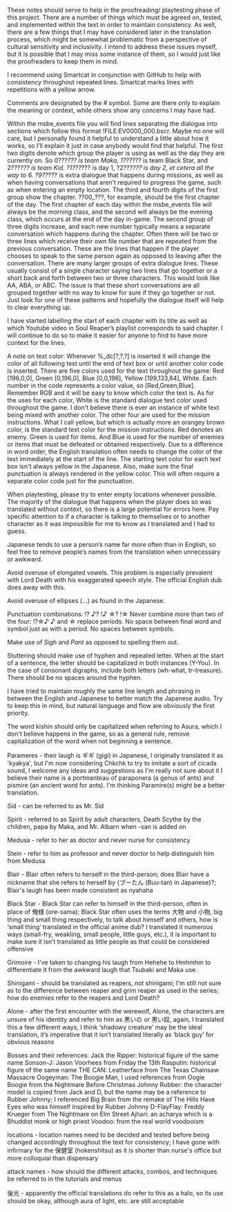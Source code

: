 These notes should serve to help in the proofreading/ playtesting phase of this project. There are a number of things which must be agreed on, tested, and implemented within the text in order to maintain consistency. As well, there are a few things that I may have considered later in the translation process, which might be somewhat problematic from a perspective of cultural sensitivity and inclusivity. I intend to address these issues myself, but it is possible that I may miss some instance of them, so I would just like the proofreaders to keep them in mind.


I recommend using Smartcat in conjunction with GitHub to help with consistency throughout repeated lines. Smartcat marks lines with repetitions with a yellow arrow.


Comments are designated by the # symbol. Some are there only to explain the meaning or context, while others show any concerns I may have had.


Within the msbe_events file you will find lines separating the dialogue into sections which follow this format !FILE:EV0000_000.bscr. Maybe no one will care, but I personally found it helpful to understand a little about how it works, so I’ll explain it just in case anybody would find that helpful. The first two digits denote which group the player is using as well as the day they are currently on. So 0???_??? is team Maka, 1???_??? is team Black Star, and 2???_??? is team Kid. ?1???_??? is day 1, ?2???_??? is day 2, et cetera all the way to 6. ?9??_??? is extra dialogue that happens during missions, as well as when having conversations that aren’t required to progress the game, such as when entering an empty location. The third and fourth digits of the first group show the chapter. ??00_???, for example, should be the first chapter of the day. The first chapter of each day within the msbe_events file will always be the morning class, and the second will always be the evening class, which occurs at the end of the day in-game. The second group of three digits increase, and each new number typically means a separate conversation which happens during the chapter. Often there will be two or three lines which receive their own file number that are repeated from the previous conversation. These are the lines that happen if the player chooses to speak to the same person again as opposed to leaving after the conversation. There are many larger groups of extra dialogue lines. These usually consist of a single character saying two lines that go together or a short back and forth between two or three characters. This would look like AA, ABA, or ABC. The issue is that these short conversations are all grouped together with no way to know for sure if they go together or not. Just look for one of these patterns and hopefully the dialogue itself will help to clear everything up.


I have started labelling the start of each chapter with its title as well as which Youtube video in Soul Reaper’s playlist corresponds to said chapter. I will continue to do so to make it easier for anyone to find to have more context for the lines.


A note on text color: Whenever %_dc[?,?,?] is inserted it will change the color of all following test until the end of text box or until another color code is inserted. There are five colors used for the text throughout the game: Red [196,0,0], Green [0,196,0], Blue [0,0,196], Yellow [199,133,84], White. Each number in the code represents a color value, so [Red,Green,Blue]. Remember RGB and it will be easy to know which color the text is. As for the uses for each color, White is the standard dialogue text color used throughout the game. I don't believe there is ever an instance of white text being mixed with another color. The other four are used for the mission instructions. What I call yellow, but which is actually more an orangey brown color, is the standard text color for the mission instructions. Red denotes an enemy. Green is used for items. And Blue is used for the number of enemies or items that must be defeated or obtained respectively. Due to a difference in word order, the English translation often needs to change the color of the text immediately at the start of the line. The starting text color for each text box isn't always yellow in the Japanese. Also, make sure the final punctuation is always rendered in the yellow color. This will often require a separate color code just for the punctuation.


When playtesting, please try to enter empty locations whenever possible. The majority of the dialogue that happens when the player does so was translated without context, so there is a large potential for errors here. Pay specific attention to if a character is talking to themselves or to another character as it was impossible for me to know as I translated and I had to guess.


Japanese tends to use a person’s name far more often than in English, so feel free to remove people’s names from the translation when unnecessary or awkward.


Avoid overuse of elongated vowels. This problem is especially prevalent with Lord Death with his exaggerated speech style. The official English dub does away with this.

Avoid overuse of ellipses (...) as found in the Japanese.

Punctuation combinations:
!?
♪?
!♪
☆?
!☆
Never combine more than two of the four: !?☆♪
♪ and ☆ replace periods. No space between final word and symbol just as with a period.
No spaces between symbols.

Make use of *Sigh* and *Pant* as opposed to spelling them out.

Stuttering should make use of hyphen and repeated letter. When at the start of a sentence, the letter should be capitalized in both instances (Y-You). In the case of consonant digraphs, include both letters (wh-what, tr-treasure). There should be no spaces around the hyphen.


I have tried to maintain roughly the same line length and phrasing in between the English and Japanese to better match the Japanese audio. Try to keep this in mind, but natural language and flow are obviously the first priority.


The word kishin should only be capitalized when referring to Asura, which I don't believe happens in the game, so as a general rule, remove capitalization of the word when not beginning a sentence.


Parameres - their laugh is ギギ (gigi) in Japanese, I originally translated it as 'kyakya', but I'm now considering Chkchk to try to imitate a sort of cicada sound, I welcome any ideas and suggestions as I'm really not sure about it
I believe their name is a portmanteau of paraponera (a genus of ants) and pismire (an ancient word for ants). I'm thinking Paramire(s) might be a better translation.


Sid - can be referred to as Mr. Sid


Spirit - referred to as Spirit by adult characters, Death Scythe by the children, papa by Maka, and Mr. Albarn when -san is added on


Medusa - refer to her as doctor and never nurse for consistency


Stein - refer to him as professor and never doctor to help distinguish him from Medusa


Blair - Blair often refers to herself in the third-person; does Blair have a nickname that she refers to herself by {ブーたん (Buu-tan) in Japanese}?; Blair's laugh has been made consistent as nyahaha


Black Star - Black Star can refer to himself in the third-person, often in place of 俺様 (ore-sama); Black Star often uses the terms 大物 and 小物, big thing and small thing respectively, to talk about himself and others, how is ‘small thing’ translated in the official anime dub? I translated it numerous ways (small-fry, weakling, small people, little guys, etc.), it is important to make sure it isn’t translated as little people as that could be considered offensive


Grimoire - I've taken to changing his laugh from Hehehe to Hmhmhm to differentiate it from the awkward laugh that Tsubaki and Maka use.


Shinigami - should be translated as reapers, not shinigami; I'm still not sure as to the difference between reaper and grim reaper as used in the series; how do enemies refer to the reapers and Lord Death?


Alone - after the first encounter with the werewolf, Alone, the characters are unsure of his identity and refer to him as 黒いの or 黒い奴, again, I translated this a few different ways, I think ‘shadowy creature’ may be the ideal translation, it’s imperative that it isn’t translated literally as ‘black guy’ for obvious reasons

Bosses and their references:
Jack the Ripper: historical figure of the same name
Sonson-J: Jason Voorhees from Friday the 13th
Rasputin: historical figure of the same name
THE CAN: Leatherface from The Texas Chainsaw Massacre
Oogeyman: The Boogie Man, I used references from Oogie Boogie from the Nightmare Before Christmas
Johnny Rubber: the character model is copied from Jack and D, but the name may be a reference to Rubber Johnny; I referenced Big Brain from the remake of The Hills Have Eyes who was himself inspired by Rubber Johnny
D-FlayFlay: Freddy Krueger from The Nightmare on Elm Street
Ajhari: an acharya which is a Bhuddist monk or high priest
Voodoo: from the real world voodooism


locations - location names need to be decided and tested before being changed accordingly throughout the text for consistency; I have gone with infirmary for the 保健室 (hokenshitsu) as it is shorter than nurse's office but more colloquial than dispensary


attack names - how should the different attacks, combos, and techniques be referred to in the tutorials and menus


後光 - apparently the official translations do refer to this as a halo, so its use should be okay, although aura of light, etc. are still acceptable
